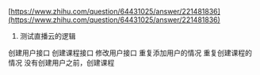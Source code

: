 [https://www.zhihu.com/question/64431025/answer/221481836](https://www.zhihu.com/question/64431025/answer/221481836)

1. 测试直播云的逻辑

创建用户接口
创建课程接口
修改用户接口
重复添加用户的情况
重复创建课程的情况
没有创建用户之前，创建课程